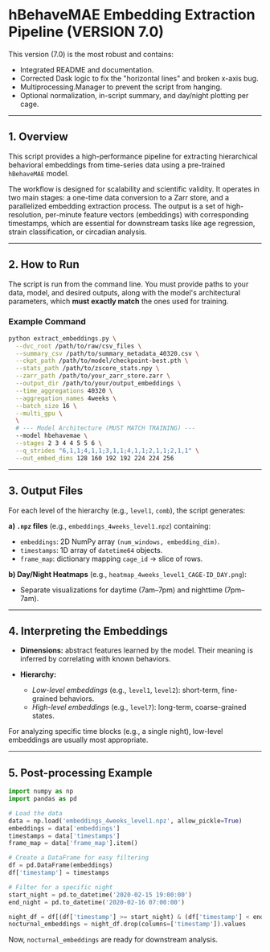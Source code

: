 # hBehaveMAE Embedding Extraction Pipeline (VERSION 7.0)

This version (7.0) is the most robust and contains:
- Integrated README and documentation.
- Corrected Dask logic to fix the "horizontal lines" and broken x-axis bug.
- Multiprocessing.Manager to prevent the script from hanging.
- Optional normalization, in-script summary, and day/night plotting per cage.

---

## 1. Overview

This script provides a high-performance pipeline for extracting hierarchical 
behavioral embeddings from time-series data using a pre-trained `hBehaveMAE` model.

The workflow is designed for scalability and scientific validity. It operates
in two main stages: a one-time data conversion to a Zarr store, and a parallelized
embedding extraction process. The output is a set of high-resolution, per-minute
feature vectors (embeddings) with corresponding timestamps, which are essential for
downstream tasks like age regression, strain classification, or circadian analysis.

---

## 2. How to Run

The script is run from the command line. You must provide paths to your data,
model, and desired outputs, along with the model's architectural parameters, which
**must exactly match** the ones used for training.

### Example Command
```bash
python extract_embeddings.py \
  --dvc_root /path/to/raw/csv_files \
  --summary_csv /path/to/summary_metadata_40320.csv \
  --ckpt_path /path/to/model/checkpoint-best.pth \
  --stats_path /path/to/zscore_stats.npy \
  --zarr_path /path/to/your_zarr_store.zarr \
  --output_dir /path/to/your/output_embeddings \
  --time_aggregations 40320 \
  --aggregation_names 4weeks \
  --batch_size 16 \
  --multi_gpu \
  \
  # --- Model Architecture (MUST MATCH TRAINING) ---
  --model hbehavemae \
  --stages 2 3 4 4 5 5 6 \
  --q_strides "6,1,1;4,1,1;3,1,1;4,1,1;2,1,1;2,1,1" \
  --out_embed_dims 128 160 192 192 224 224 256
```

---

## 3. Output Files

For each level of the hierarchy (e.g., `level1`, `comb`), the script generates:

**a) `.npz` files**
(e.g., `embeddings_4weeks_level1.npz`) containing:

* `embeddings`: 2D NumPy array `(num_windows, embedding_dim)`.
* `timestamps`: 1D array of `datetime64` objects.
* `frame_map`: dictionary mapping `cage_id` → slice of rows.

**b) Day/Night Heatmaps**
(e.g., `heatmap_4weeks_level1_CAGE-ID_DAY.png`):

* Separate visualizations for daytime (7am–7pm) and nighttime (7pm–7am).

---

## 4. Interpreting the Embeddings

* **Dimensions:** abstract features learned by the model. Their meaning is inferred by correlating with known behaviors.
* **Hierarchy:**

  * *Low-level embeddings* (e.g., `level1`, `level2`): short-term, fine-grained behaviors.
  * *High-level embeddings* (e.g., `level7`): long-term, coarse-grained states.

For analyzing specific time blocks (e.g., a single night), low-level embeddings are usually most appropriate.

---

## 5. Post-processing Example

```python
import numpy as np
import pandas as pd

# Load the data
data = np.load('embeddings_4weeks_level1.npz', allow_pickle=True)
embeddings = data['embeddings']
timestamps = data['timestamps']
frame_map = data['frame_map'].item()

# Create a DataFrame for easy filtering
df = pd.DataFrame(embeddings)
df['timestamp'] = timestamps

# Filter for a specific night
start_night = pd.to_datetime('2020-02-15 19:00:00')
end_night = pd.to_datetime('2020-02-16 07:00:00')

night_df = df[(df['timestamp'] >= start_night) & (df['timestamp'] < end_night)]
nocturnal_embeddings = night_df.drop(columns=['timestamp']).values
```

Now, `nocturnal_embeddings` are ready for downstream analysis.

